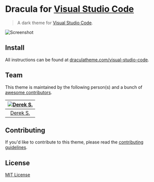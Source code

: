 # Dracula for [Visual Studio Code](http://code.visualstudio.com)

> A dark theme for [Visual Studio Code](http://code.visualstudio.com).

![Screenshot](https://github.com/dracula/visual-studio-code/raw/master/./assets/vscode.png)

## Install

All instructions can be found at [draculatheme.com/visual-studio-code](https://draculatheme.com/visual-studio-code).

## Team

This theme is maintained by the following person(s) and a bunch of [awesome contributors](https://github.com/dracula/visual-studio-code/graphs/contributors).

[![Derek S.](https://avatars3.githubusercontent.com/u/5240018?v=3&s=70)](https://github.com/dsifford) |
:---: |
[Derek S.](https://github.com/dsifford) |

## Contributing

If you'd like to contribute to this theme, please read the [contributing guidelines](https://github.com/dracula/visual-studio-code/blob/master/./.github/CONTRIBUTING.md).

## License

[MIT License](https://github.com/dracula/visual-studio-code/blob/master/./LICENSE)
